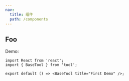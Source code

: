 ```yaml
---
nav:
  title: 组件
  path: /components
---
```


## Foo

Demo:

```tsx
import React from 'react';
import { BaseTool } from 'tool';

export default () => <BaseTool title="First Demo" />;
```
